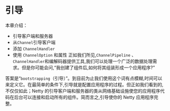 引导
====

本章介绍：

* 引导客户端和服务器
* 从`Channel`引导客户端
* 添加 `ChannelHandler`
* 使用 `ChannelOption` 和属性
正如我们所见,`ChannelPipeline` 、`ChannelHandler`和编解码器提供工具,我们可以处理一个广泛的数据处理需求。但是你可能会问,“我创建了组件后,如何将其组装形成一个应用程序?”

答案是“`bootstrapping`（引导）”。到目前为止我们使用这个词有点模糊,时间可以来定义它。在最简单的条件下,引导就是配置应用程序的过程。但正如我们看到的,不仅仅如此；Netty 的引导客户端和服务器的类从网络基础设施使您的应用程序代码在后台可以连接和启动所有的组件。简而言之,引导使你的 Netty 应用程序完整。
